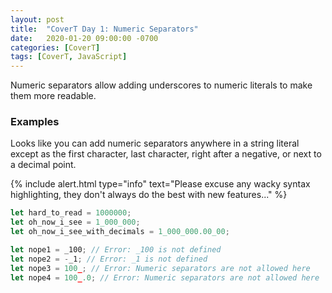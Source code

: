 ```yaml
---
layout: post
title:  "CoverT Day 1: Numeric Separators"
date:   2020-01-20 09:00:00 -0700
categories: [CoverT]
tags: [CoverT, JavaScript]
---
```


Numeric separators allow adding underscores to numeric literals to make them more readable.

### Examples

Looks like you can add numeric separators anywhere in a string literal except as the first character, last character, right after a negative, or next to a decimal point.

{% include alert.html 
    type="info" 
    text="Please excuse any wacky syntax highlighting, they don't always do the best with new features..." 
%}

```javascript
let hard_to_read = 1000000;
let oh_now_i_see = 1_000_000;
let oh_now_i_see_with_decimals = 1_000_000.00_00;

let nope1 = _100; // Error: _100 is not defined
let nope2 = -_1; // Error: _1 is not defined
let nope3 = 100_; // Error: Numeric separators are not allowed here
let nope4 = 100_.0; // Error: Numeric separators are not allowed here
```

